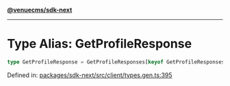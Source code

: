 [**@venuecms/sdk-next**](../Index.md)

***

# Type Alias: GetProfileResponse

```ts
type GetProfileResponse = GetProfileResponses[keyof GetProfileResponses];
```

Defined in: [packages/sdk-next/src/client/types.gen.ts:395](https://github.com/venuecms/sdk/blob/827e1eaa472dae7093291e9dcf3855760c75d0d4/packages/sdk-next/src/client/types.gen.ts#L395)
